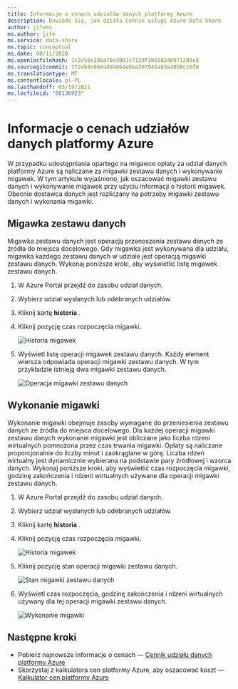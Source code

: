 ```yaml
---
title: Informacje o cenach udziałów danych platformy Azure
description: Dowiedz się, jak działa Cennik usługi Azure Data Share
author: jifems
ms.author: jife
ms.service: data-share
ms.topic: conceptual
ms.date: 08/11/2020
ms.openlocfilehash: 1c2c58e206a70a3801c712df3b5582409712d3c8
ms.sourcegitcommit: 772eb9c6684dd4864e0ba507945a83e48b8c16f0
ms.translationtype: MT
ms.contentlocale: pl-PL
ms.lasthandoff: 03/19/2021
ms.locfileid: "88136923"
---
```

# <a name="understand-azure-data-share-pricing"></a>Informacje o cenach udziałów danych platformy Azure

W przypadku udostępniania opartego na migawce opłaty za udział danych platformy Azure są naliczane za migawki zestawu danych i wykonywanie migawek. W tym artykule wyjaśniono, jak oszacować migawki zestawu danych i wykonywanie migawek przy użyciu informacji o historii migawek. Obecnie dostawca danych jest rozliczany na potrzeby migawki zestawu danych i wykonania migawki.

## <a name="dataset-snapshot"></a>Migawka zestawu danych

Migawka zestawu danych jest operacją przenoszenia zestawu danych ze źródła do miejsca docelowego. Gdy migawka jest wykonywana dla udziału, migawka każdego zestawu danych w udziale jest operacją migawki zestawu danych. Wykonaj poniższe kroki, aby wyświetlić listę migawek zestawu danych. 

1. W Azure Portal przejdź do zasobu udział danych.

1. Wybierz udział wysłanych lub odebranych udziałów.

1. Kliknij kartę **historia** .

1. Kliknij pozycję czas rozpoczęcia migawki.
 
    ![Historia migawek](./media/concepts/concepts-pricing/pricing-snapshot-history.png "Historia migawek") 

1. Wyświetl listę operacji migawek zestawu danych. Każdy element wiersza odpowiada operacji migawki zestawu danych. W tym przykładzie istnieją dwa migawki zestawu danych.

    ![Operacja migawki zestawu danych](./media/concepts/concepts-pricing/pricing-dataset-snapshot.png "Operacja migawki zestawu danych")

## <a name="snapshot-execution"></a>Wykonanie migawki

Wykonanie migawki obejmuje zasoby wymagane do przeniesienia zestawu danych ze źródła do miejsca docelowego. Dla każdej operacji migawki zestawu danych wykonanie migawki jest obliczane jako liczba rdzeni wirtualnych pomnożona przez czas trwania migawki. Opłaty są naliczane proporcjonalnie do liczby minut i zaokrąglane w górę. Liczba rdzeń wirtualny jest dynamicznie wybierana na podstawie pary źródłowej i wzorca danych. Wykonaj poniższe kroki, aby wyświetlić czas rozpoczęcia migawki, godzinę zakończenia i rdzeni wirtualnych używane dla operacji migawki zestawu danych.

1. W Azure Portal przejdź do zasobu udział danych.

1. Wybierz udział wysłanych lub odebranych udziałów.

1. Kliknij kartę **historia** .

1. Kliknij pozycję czas rozpoczęcia migawki.

    ![Historia migawek](./media/concepts/concepts-pricing/pricing-snapshot-history.png "Historia migawek") 

1. Kliknij pozycję stan operacji migawki zestawu danych.

    ![Stan migawki zestawu danych](./media/concepts/concepts-pricing/pricing-snapshot-status.png "Stan migawki zestawu danych")

1. Wyświetl czas rozpoczęcia, godzinę zakończenia i rdzeni wirtualnych używany dla tej operacji migawki zestawu danych. 

    ![Wykonanie migawki](./media/concepts/concepts-pricing/pricing-snapshot-execution.png "Wykonanie migawki")

## <a name="next-steps"></a>Następne kroki

- Pobierz najnowsze informacje o cenach — [Cennik udziału danych platformy Azure](https://azure.microsoft.com/pricing/details/data-share/)
- Skorzystaj z kalkulatora cen platformy Azure, aby oszacować koszt — [Kalkulator cen platformy Azure](https://azure.microsoft.com/pricing/calculator/)

